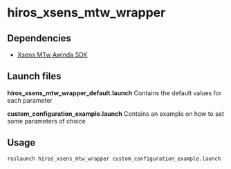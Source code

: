 # hiros_xsens_mtw_wrapper


## Dependencies
* [Xsens MTw Awinda SDK](https://www.xsens.com/products/mtw-awinda)


## Launch files
**hiros\_xsens\_mtw\_wrapper\_default.launch**
Contains the default values for each parameter

**custom\_configuration\_example.launch**
Contains an example on how to set some parameters of choice


## Usage
```
roslaunch hiros_xsens_mtw_wrapper custom_configuration_example.launch
